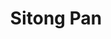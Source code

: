 ---
# Display name
title: Sitong Pan

# Full Name (for SEO)
first_name: Sitong
last_name: Pan

# Is this the primary user of the site?
superuser: false

# Role/position
role: Undergraduate Student (2024 Summer)

# Organizations/Affiliations
organizations:
  - name: Zhejiang University
    url: ''

external_link:

# Highlight the author in author lists? (true/false)
highlight_name: true

# Organizational groups that you belong to (for People widget)
#   Set this to `[]` or comment out if you are not using People widget.
user_groups:
  # - Undergrads
  - Alumni

start_date: 202407
---